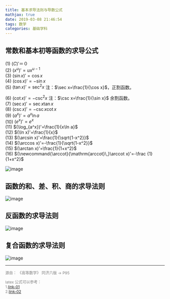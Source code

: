 ```yaml
---
title: 基本求导法则与导数公式
mathjax: true
date: 2019-03-08 21:46:54
tags: 数学
categories: 基础学科
---
```


## 常数和基本初等函数的求导公式

(1) $(C)'＝０$  
(2) $(x^u)'=ux^{u-1}$  
(3) $(\sin x)'=\cos x$  
(4) $(\cos x)'=-\sin x$  
(5) $(\tan x)'=\sec^2x$  注：$\sec x=\frac{1}{\cos x}$，正割函数。
<!--more-->
(6) $(\cot x)'=-\csc^2x$  注：$\csc x=\frac{1}{\sin x}$ 余割函数。  
(7) $(\sec x)'=\sec x\tan x$  
(8) $(\csc x)'=-\csc x\cot x$  
(9) $(a^x)'=a^x\ln a$  
(10) $(e^x)'=e^x$  
(11) $(\log_{a^x})'=\frac{1}{x\ln a}$  
(12) $(\ln x)'=\frac{1}{x}$  
(13) $(\arcsin x)'=\frac{1}{\sqrt{1-x^2}}$  
(14) $(\arccos x)'=-\frac{1}{\sqrt{1-x^2}}$  
(15) $(\arctan x)'=\frac{1}{1+x^2}$  
(16) $(\newcommand{\arccot}{\mathrm{arccot}\,}\arccot x)'=-\frac {1}{1+x^2}$  

![image](https://wx3.sinaimg.cn/large/006mcMYXgy1g0vqyxyem1j30fp0ch75z.jpg)

## 函数的和、差、积、商的求导法则

![image](https://wx4.sinaimg.cn/large/006mcMYXgy1g0wcynq5ttj30fy03fdga.jpg)

## 反函数的求导法则

![image](https://ws3.sinaimg.cn/large/006mcMYXgy1g0wczn2hazj30ka0490t8.jpg)

## 复合函数的求导法则

![image](https://ws3.sinaimg.cn/large/006mcMYXgy1g0wd06ivjwj30kb03f3yz.jpg)

<hr/>
<span style="color:gray;font-size:12px">
源自：    
《高等数学》 同济六版 -> P95

latex 公式可以参考：  
1.[link-01](https://blog.csdn.net/garfielder007/article/details/51646604)  
2.[link-02](https://www.cnblogs.com/linxd/p/4955530.html)  
</span>
